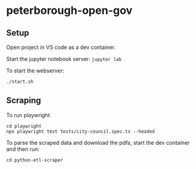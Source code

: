 # peterborough-open-gov

## Setup

Open project in VS code as a dev container.

Start the jupyter notebook server: `jupyter lab`

To start the webserver:
```sh
./start.sh
```

## Scraping

To run playwright

```
cd playwright
npx playwright test tests/city-council.spec.ts --headed
```

To parse the scraped data and download the pdfs, start the dev container and then run:
```
cd python-etl-scraper
```

